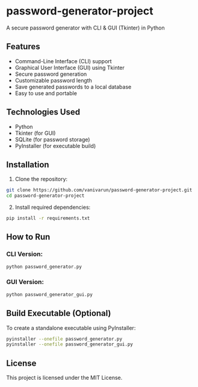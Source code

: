 # password-generator-project

A secure password generator with CLI & GUI (Tkinter) in Python

## Features

- Command-Line Interface (CLI) support
- Graphical User Interface (GUI) using Tkinter
- Secure password generation
- Customizable password length
- Save generated passwords to a local database
- Easy to use and portable

## Technologies Used

- Python
- Tkinter (for GUI)
- SQLite (for password storage)
- PyInstaller (for executable build)

## Installation

1. Clone the repository:

```bash
git clone https://github.com/vanivarun/password-generator-project.git
cd password-generator-project
```

2. Install required dependencies:

```bash
pip install -r requirements.txt
```

## How to Run

### CLI Version:

```bash
python password_generator.py
```

### GUI Version:

```bash
python password_generator_gui.py
```

## Build Executable (Optional)

To create a standalone executable using PyInstaller:

```bash
pyinstaller --onefile password_generator.py
pyinstaller --onefile password_generator_gui.py
```

## License

This project is licensed under the MIT License.
